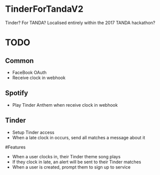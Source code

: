 # TinderForTandaV2
Tinder? For TANDA? Localised entirely within the 2017 TANDA hackathon?

# TODO
## Common
* FaceBook OAuth
* Receive clock in webhook
## Spotify
* Play Tinder Anthem when receive clock in webhook
## Tinder
* Setup Tinder access
* When a late clock in occurs, send all matches a message about it

#Features 
* When a user clocks in, their Tinder theme song plays 
* If they clock in late, an alert will be sent to their Tinder matches 
* When a user is created, prompt them to sign up to service 